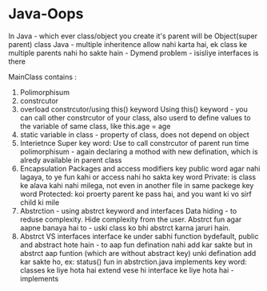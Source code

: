 # Java-Oops

In Java - which ever class/object you create it's parent will be Object(super parent) class
Java - multiple inheritence allow nahi karta hai, ek class ke multiple parents nahi ho sakte hain - Dymend problem - isisliye interfaces is there

MainClass contains :

1. Polimorphisum
2. constrcutor
3. overload constrcutor/using this() keyword
   Using this() keyword - you can call other constrcutor of your class, also userd to define values to the variable of same class, like this.age = age
4. static variable in class - property of class, does not depend on object
5. Interietnce
   Super key word: Use to call constrcutor of parent
   run time polimorphisum - again declaring a mothod with new defination, which is alredy available in parent class
6. Encapsulation
   Packages and access modifiers
   key public word agar nahi lagaya, to ye fun kahi or access nahi ho sakta
   key word Private: is class ke alava kahi nahi milega, not even in another file in same packege
   key word Protected: koi proerty parent ke pass hai, and you want ki vo sirf child ki mile
7. Abstrction - using abstrct keyword and interfaces
   Data hiding - to reduse complexity.
   Hide complexity from the user.
   Abstrct fun agar aapne banaya hai to - uski class ko bhi abstrct karna jaruri hain.
8. Abstrct VS interfaces
   interface ke under sabhi function bydefault, public and abstract hote hain - to aap fun defination nahi add kar sakte
   but in abstrct aap funtion (which are without abstract key) unki defination add kar sakte ho, ex: status() fun in abstrction.java
   implements key word: classes ke liye hota hai extend vese hi interface ke liye hota hai - implements
